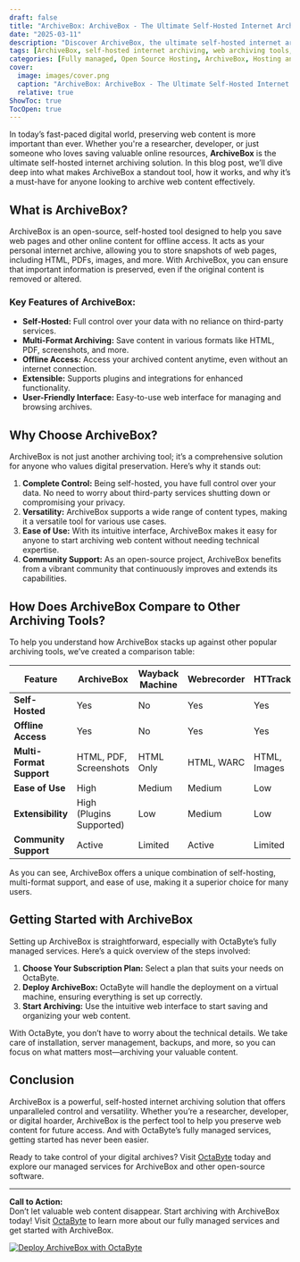 ```yaml
---
draft: false
title: "ArchiveBox: ArchiveBox - The Ultimate Self-Hosted Internet Archiving Solution"
date: "2025-03-11"
description: "Discover ArchiveBox, the ultimate self-hosted internet archiving solution. Learn how ArchiveBox can help you save, organize, and access web content offline, and why it stands out among other archiving tools. Perfect for researchers, developers, and digital hoarders!"
tags: [ArchiveBox, self-hosted internet archiving, web archiving tools, open source archiving, digital preservation, offline web content, ArchiveBox vs competitors, managed open source services, OctaByte]
categories: [Fully managed, Open Source Hosting, ArchiveBox, Hosting and Infrastructure, Storage]
cover:
  image: images/cover.png
  caption: "ArchiveBox: ArchiveBox - The Ultimate Self-Hosted Internet Archiving Solution"
  relative: true
ShowToc: true
TocOpen: true
---
```



In today’s fast-paced digital world, preserving web content is more important than ever. Whether you're a researcher, developer, or just someone who loves saving valuable online resources, **ArchiveBox** is the ultimate self-hosted internet archiving solution. In this blog post, we’ll dive deep into what makes ArchiveBox a standout tool, how it works, and why it’s a must-have for anyone looking to archive web content effectively.

## What is ArchiveBox?

ArchiveBox is an open-source, self-hosted tool designed to help you save web pages and other online content for offline access. It acts as your personal internet archive, allowing you to store snapshots of web pages, including HTML, PDFs, images, and more. With ArchiveBox, you can ensure that important information is preserved, even if the original content is removed or altered.

### Key Features of ArchiveBox:
- **Self-Hosted:** Full control over your data with no reliance on third-party services.
- **Multi-Format Archiving:** Save content in various formats like HTML, PDF, screenshots, and more.
- **Offline Access:** Access your archived content anytime, even without an internet connection.
- **Extensible:** Supports plugins and integrations for enhanced functionality.
- **User-Friendly Interface:** Easy-to-use web interface for managing and browsing archives.

## Why Choose ArchiveBox?

ArchiveBox is not just another archiving tool; it’s a comprehensive solution for anyone who values digital preservation. Here’s why it stands out:

1. **Complete Control:** Being self-hosted, you have full control over your data. No need to worry about third-party services shutting down or compromising your privacy.
2. **Versatility:** ArchiveBox supports a wide range of content types, making it a versatile tool for various use cases.
3. **Ease of Use:** With its intuitive interface, ArchiveBox makes it easy for anyone to start archiving web content without needing technical expertise.
4. **Community Support:** As an open-source project, ArchiveBox benefits from a vibrant community that continuously improves and extends its capabilities.

## How Does ArchiveBox Compare to Other Archiving Tools?

To help you understand how ArchiveBox stacks up against other popular archiving tools, we’ve created a comparison table:

| Feature                | ArchiveBox               | Wayback Machine          | Webrecorder             | HTTrack                 |
|------------------------|--------------------------|--------------------------|--------------------------|--------------------------|
| **Self-Hosted**        | Yes                      | No                       | Yes                      | Yes                      |
| **Offline Access**     | Yes                      | No                       | Yes                      | Yes                      |
| **Multi-Format Support** | HTML, PDF, Screenshots | HTML Only                | HTML, WARC               | HTML, Images             |
| **Ease of Use**        | High                     | Medium                   | Medium                   | Low                      |
| **Extensibility**      | High (Plugins Supported) | Low                      | Medium                   | Low                      |
| **Community Support**  | Active                   | Limited                  | Active                   | Limited                  |

As you can see, ArchiveBox offers a unique combination of self-hosting, multi-format support, and ease of use, making it a superior choice for many users.

## Getting Started with ArchiveBox

Setting up ArchiveBox is straightforward, especially with OctaByte’s fully managed services. Here’s a quick overview of the steps involved:

1. **Choose Your Subscription Plan:** Select a plan that suits your needs on OctaByte.
2. **Deploy ArchiveBox:** OctaByte will handle the deployment on a virtual machine, ensuring everything is set up correctly.
3. **Start Archiving:** Use the intuitive web interface to start saving and organizing your web content.

With OctaByte, you don’t have to worry about the technical details. We take care of installation, server management, backups, and more, so you can focus on what matters most—archiving your valuable content.

## Conclusion

ArchiveBox is a powerful, self-hosted internet archiving solution that offers unparalleled control and versatility. Whether you’re a researcher, developer, or digital hoarder, ArchiveBox is the perfect tool to help you preserve web content for future access. And with OctaByte’s fully managed services, getting started has never been easier.

Ready to take control of your digital archives? Visit [OctaByte](https://octabyte.io) today and explore our managed services for ArchiveBox and other open-source software.

---

**Call to Action:**  
Don’t let valuable web content disappear. Start archiving with ArchiveBox today! Visit [OctaByte](https://octabyte.io) to learn more about our fully managed services and get started with ArchiveBox.

[![Deploy ArchiveBox with OctaByte](/images/deploy-on-octabyte.png)](https://octabyte.io/fully-managed-open-source-services/hosting-and-infrastructure/storage/archivebox)
